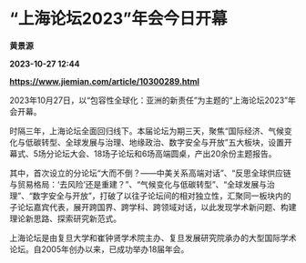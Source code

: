 # “上海论坛2023”年会今日开幕
**黄景源**

**2023-10-27 12:44**

**https://www.jiemian.com/article/10300289.html**

2023年10月27日，以“包容性全球化：亚洲的新责任”为主题的“上海论坛2023”年会开幕。

时隔三年，上海论坛全面回归线下。本届论坛为期三天，聚焦“国际经济、气候变化与低碳转型、全球发展与治理、地缘政治、数字安全与开放”五大板块，设置开幕式、5场分论坛大会、18场子论坛和6场高端圆桌，产出20余份主题报告。

其中，首次设立的分论坛“大而不倒？——中美关系高端对话”、“反思全球供应链与贸易格局：‘去风险’还是重建？”、“气候变化与低碳转型”、“全球发展与治理”、“数字安全与开放”，打破了以往子论坛间的相对独立性，汇聚同一板块内的子论坛嘉宾代表，展开跨国界、跨学科、跨领域对话，以此发现学术新问题、构建理论新思路、探索研究新范式。

上海论坛是由复旦大学和崔钟贤学术院主办、复旦发展研究院承办的大型国际学术论坛。自2005年创办以来，已成功举办18届年会。